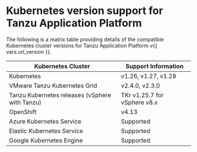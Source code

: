 # Kubernetes version support for Tanzu Application Platform

The following is a matrix table providing details of the compatible Kubernetes 
cluster versions for Tanzu Application Platform v{{ vars.url_version }}.

<table>
<thead>
  <tr>
    <th>Kubernetes Cluster</th>
    <th>Support Information</th>
  </tr>
</thead>
<tbody>
  <tr>
    <td>Kubernetes</td>
    <td>v1.26, v1.27, v1.28</td>
  </tr>
  <tr>
    <td>VMware Tanzu Kubernetes Grid</td>
    <td>v2.4.0, v2.3.0</td>
  </tr>
  <tr>
    <td>Tanzu Kubernetes releases (vSphere with Tanzu)</td>
    <td>TKr v1.25.7 for vSphere v8.x</td>
  </tr>
  <tr>
    <td>OpenShift</td>
    <td>v4.13</td>
  </tr>
  <tr>
    <td>Azure Kubernetes Service</td>
    <td>Supported</td>
  </tr>
  <tr>
    <td>Elastic Kubernetes Service</td>
    <td>Supported</td>
  </tr>
  <tr>
    <td>Google Kubernetes Engine</td>
    <td>Supported</td>
  </tr>
</tbody>
</table>
